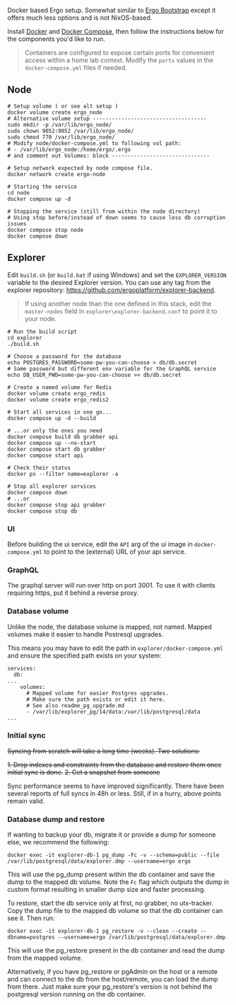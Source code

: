 Docker based Ergo setup. Somewhat similar to [Ergo Bootstrap](https://github.com/ergoplatform/ergo-bootstrap) except it offers much less options and is not NixOS-based.

Install [Docker](https://docs.docker.com/engine/install/) and [Docker Compose](https://docs.docker.com/compose/install/), then follow the instructions below for the components you'd like to run.

> Containers are configured to expose certain ports for convenient access within a home lab context. Modify the `ports` values in the `docker-compose.yml` files if needed.


## Node

```
# Setup volume ( or see alt setup )
docker volume create ergo_node 
# Alternative volume setup ------------------------------------
sudo mkdir -p /var/lib/ergo_node/
sudo chown 9052:9052 /var/lib/ergo_node/
sudo chmod 770 /var/lib/ergo_node/
# Modify node/docker-compose.yml to following vol path:
# - /var/lib/ergo_node:/home/ergo/.ergo
# and comment out Volumes: block -------------------------------

# Setup network expected by node compose file.
docker network create ergo-node

# Starting the service
cd node
docker compose up -d

# Stopping the service (still from within the node directory)
# Using stop before/instead of down seems to cause less db corruption issues
docker compose stop node
docker compose down
```

## Explorer

Edit `build.sh` (or `build.bat` if using Windows) and set the `EXPLORER_VERSION` variable to the desired Explorer version. You can use any tag from the explorer repository: https://github.com/ergoplatform/explorer-backend.

> If using another node than the one defined in this stack, edit the `master-nodes` field in  `explorer\explorer-backend.conf` to point it to your node.

```
# Run the build script
cd explorer
./build.sh

# Choose a password for the database
echo POSTGRES_PASSWORD=some-pw-you-can-choose > db/db.secret
# Same password but different env variable for the GraphQL service
echo DB_USER_PWD=some-pw-you-can-choose >> db/db.secret

# Create a named volume for Redis
docker volume create ergo_redis
docker volume create ergo_redis2

# Start all services in one go...
docker compose up -d --build

# ...or only the ones you need
docker compose build db grabber api
docker compose up --no-start
docker compose start db grabber
docker compose start api

# Check their status
docker ps --filter name=explorer -a

# Stop all explorer services
docker compose down
# ...or
docker compose stop api grabber
docker compose stop db
```

### UI

Before building the ui service, edit the `API` arg of the ui image in `docker-compose.yml` to point to the (external) URL of your api service.

### GraphQL

The graphql server will run over http on port 3001. To use it with clients requiring https, put it behind a reverse proxy.

### Database volume

Unlike the node, the database volume is mapped, not named. Mapped volumes make it easier to handle  Postresql upgrades.

This means you may have to edit the path in `explorer/docker-compose.yml` and ensure the specified path exists on your system:

```
services:
  db:
...
    volumes:
      # Mapped volume for easier Postgres upgrades.
      # Make sure the path exists or edit it here.
      # See also readme_pg_upgrade.md
      - /var/lib/explorer_pg/14/data:/var/lib/postgresql/data
...
```

### Initial sync

~~Syncing from scratch will take a long time (weeks). Two solutions:~~

~~1. Drop indexes and constraints from the database and restore them once initial sync is done.~~
~~2. Get a snapshot from someone~~

Sync performance seems to have improved significantly. There have been several reports of full syncs in 48h or less. Still, if in a hurry, above points remain valid.

### Database dump and restore
If wanting to backup your db, migrate it or provide a dump for someone else, we recommend the following:
```
docker exec -it explorer-db-1 pg_dump -Fc -v --schema=public --file /var/lib/postgresql/data/explorer.dmp --username=ergo ergo 
```
This will use the pg_dump present within the db container and save the dump to the mapped db volume. Note the `Fc` flag which outputs the dump in custom format resulting in smaller dump size and faster processing.

To restore, start the db service only at first, no grabber, no utx-tracker.
Copy the dump file to the mapped db volume so that the db container can see it. Then run:

```
docker exec -it explorer-db-1 pg_restore -v --clean --create --dbname=postgres --username=ergo /var/lib/postgresql/data/explorer.dmp
```
This will use the pg_restore present in the db container and read the dump from the mapped volume.

Alternatively, if you have pg_restore or pgAdmin on the host or a remote and can connect to the db from the host/remote, you can load the dump from there. Just make sure your pg_restore's version is not behind the postgresql version running on the db container.
